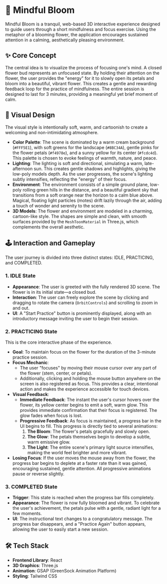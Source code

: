 # 🌸 Mindful Bloom

Mindful Bloom is a tranquil, web-based 3D interactive experience designed to guide users through a short mindfulness and focus exercise. Using the metaphor of a blooming flower, the application encourages sustained attention in a calming, aesthetically pleasing environment.

## ✨ Core Concept

The central idea is to visualize the process of focusing one's mind. A closed flower bud represents an unfocused state. By holding their attention on the flower, the user provides the "energy" for it to slowly open its petals and bloom into a beautiful, vibrant flower. This creates a gentle and rewarding feedback loop for the practice of mindfulness. The entire session is designed to last for 3 minutes, providing a meaningful yet brief moment of calm.

## 🎨 Visual Design

The visual style is intentionally soft, warm, and cartoonish to create a welcoming and non-intimidating atmosphere.

*   **Color Palette**: The scene is dominated by a warm cream background (`#FFF5E1`), with soft greens for the landscape (`#8BC34A`), gentle pinks for the flower petals (`#f4978e`), and a sunny yellow for its center (`#fcdc4d`). This palette is chosen to evoke feelings of warmth, nature, and peace.
*   **Lighting**: The lighting is soft and directional, simulating a warm, late-afternoon sun. This creates gentle shadows and highlights, giving the low-poly models depth. As the user progresses, the scene's lighting subtly intensifies, reflecting the "energy" of their focus.
*   **Environment**: The environment consists of a simple ground plane, low-poly rolling green hills in the distance, and a beautiful gradient sky that transitions from a soft orange near the horizon to a calm blue above. Magical, floating light particles (motes) drift lazily through the air, adding a touch of wonder and serenity to the scene.
*   **3D Models**: The flower and environment are modeled in a charming, cartoon-like style. The shapes are simple and clean, with smooth surfaces provided by the `MeshToonMaterial` in Three.js, which complements the overall aesthetic.

## 🕹️ Interaction and Gameplay

The user journey is divided into three distinct states: IDLE, PRACTICING, and COMPLETED.

### 1. IDLE State
*   **Appearance**: The user is greeted with the fully rendered 3D scene. The flower is in its initial state—a closed bud.
*   **Interaction**: The user can freely explore the scene by clicking and dragging to rotate the camera (`OrbitControls`) and scrolling to zoom in and out.
*   **UI**: A "Start Practice" button is prominently displayed, along with an introductory message inviting the user to begin their session.

### 2. PRACTICING State
This is the core interactive phase of the experience.
*   **Goal**: To maintain focus on the flower for the duration of the 3-minute practice session.
*   **Focus Mechanic**:
    *   The user "focuses" by moving their mouse cursor over any part of the flower (stem, center, or petals).
    *   Additionally, clicking and holding the mouse button anywhere on the screen is also registered as focus. This provides a clear, intentional action and makes the experience accessible for touch devices.
*   **Visual Feedback**:
    *   **Immediate Feedback**: The instant the user's cursor hovers over the flower, its yellow center begins to emit a soft, warm glow. This provides immediate confirmation that their focus is registered. The glow fades when focus is lost.
    *   **Progressive Feedback**: As focus is maintained, a progress bar in the UI begins to fill. This progress is directly tied to several animations:
        1.  **The Bloom**: The flower's petals gracefully and slowly open.
        2.  **The Glow**: The petals themselves begin to develop a subtle, warm emissive glow.
        3.  **The Light**: The entire scene's primary light source intensifies, making the world feel brighter and more vibrant.
*   **Losing Focus**: If the user moves the mouse away from the flower, the progress bar begins to deplete at a faster rate than it was gained, encouraging sustained, gentle attention. All progressive animations pause or reverse slightly.

### 3. COMPLETED State
*   **Trigger**: This state is reached when the progress bar fills completely.
*   **Appearance**: The flower is now fully bloomed and vibrant. To celebrate the user's achievement, the petals pulse with a gentle, radiant light for a few moments.
*   **UI**: The instructional text changes to a congratulatory message. The progress bar disappears, and a "Practice Again" button appears, allowing the user to easily start a new session.

## 🛠️ Tech Stack

*   **Frontend Library**: React
*   **3D Graphics**: Three.js
*   **Animation**: GSAP (GreenSock Animation Platform)
*   **Styling**: Tailwind CSS
